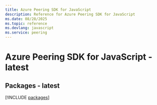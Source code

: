 ```yaml
---
title: Azure Peering SDK for JavaScript
description: Reference for Azure Peering SDK for JavaScript
ms.date: 08/28/2025
ms.topic: reference
ms.devlang: javascript
ms.service: peering
---
```

# Azure Peering SDK for JavaScript - latest
## Packages - latest
[!INCLUDE [packages](peering-index.md)]